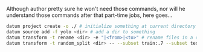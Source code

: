 Although author pretty sure he won't need those commands, nor will he understand
those commands after that part-time jobs, here goes...

```bash
datum project create -o ./ # initialize something at current directory
datum source add -f yolo <dir> # add a dir to something 
datum transform -t rename <dir> -e "|<from>|<to>" # rename files in a dir to something
datum transform -t random_split <dir> -- --subset train:.7 --subset test:.3 # create another dir in a dir
```

